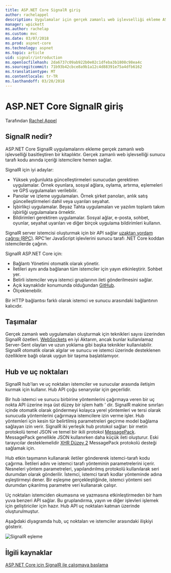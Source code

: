 ```yaml
---
title: ASP.NET Core SignalR giriş
author: rachelappel
description: Uygulamalar için gerçek zamanlı web işlevselliği ekleme ASP.NET Core SignalR kitaplığı nasıl basitleştirir öğrenin.
manager: wpickett
ms.author: rachelap
ms.custom: mvc
ms.date: 03/07/2018
ms.prod: aspnet-core
ms.technology: aspnet
ms.topic: article
uid: signalr/introduction
ms.openlocfilehash: 2da6737c09ab922b0e02c1dfeba3b1808c98ea4c
ms.sourcegitcommit: 71b93b42cbce8a9b1a12c4d88391e75a4dfb6162
ms.translationtype: MT
ms.contentlocale: tr-TR
ms.lasthandoff: 03/20/2018
---
```

# <a name="introduction-to-aspnet-core-signalr"></a>ASP.NET Core SignalR giriş

Tarafından [Rachel Appel](https://twitter.com/rachelappel)

## <a name="what-is-signalr"></a>SignalR nedir?

ASP.NET Core SignalR uygulamalarını ekleme gerçek zamanlı web işlevselliği basitleştiren bir kitaplıktır. Gerçek zamanlı web işlevselliği sunucu tarafı kodu anında içeriği istemcilere hemen sağlar.

SignalR için iyi adaylar:

* Yüksek yoğunlukta güncelleştirmeleri sunucudan gerektiren uygulamalar. Örnek oyunlara, sosyal ağlara, oylama, artırma, eşlemeleri ve GPS uygulamaları verilebilir.
* Panolar ve izleme uygulamaları. Örnek şirket panoları, anlık satış güncelleştirmeleri dahil veya uyarıları seyahat.
* İşbirlikçi uygulamalar. Beyaz Tahta uygulamaları ve yazılım toplantı takım işbirliği uygulamalara örnektir.
* Bildirimleri gerektiren uygulamalar. Sosyal ağlar, e-posta, sohbet, oyunlar, seyahat uyarıları ve diğer birçok uygulama bildirimleri kullanın.

SignalR server istemcisi oluşturmak için bir API sağlar [uzaktan yordam çağrısı (RPC)](https://wikipedia.org/wiki/Remote_procedure_call). RPC'ler JavaScript işlevlerini sunucu tarafı .NET Core koddan istemcilerde çağırın.

SignalR ASP.NET Core için:

* Bağlantı Yönetimi otomatik olarak yönetir.
* İletileri aynı anda bağlanan tüm istemciler için yayın etkinleştirir. Sohbet yer.
* Belirli istemciler veya istemci gruplarının ileti gönderilmesini sağlar.
* Açık kaynaklıdır konumunda olduğundan [GitHub](https://github.com/aspnet/signalr).
* Ölçeklenebilir.

Bir HTTP bağlantısı farklı olarak istemci ve sunucu arasındaki bağlantının kalıcıdır.

## <a name="transports"></a>Taşımalar

Gerçek zamanlı web uygulamaları oluşturmak için teknikleri sayısı üzerinden SignalR özetleri. [WebSockets](https://tools.ietf.org/html/rfc7118) en iyi Aktarım, ancak bunlar kullanılamaz Server-Sent olayları ve uzun yoklama gibi başka teknikler kullanılabilir. SignalR otomatik olarak algılar ve sunucu ve istemci üzerinde desteklenen özelliklere bağlı olarak uygun bir taşıma başlatılamıyor.

## <a name="hubs-and-endpoints"></a>Hub ve uç noktaları

SignalR hub'ları ve uç noktaları istemciler ve sunucular arasında iletişim kurmak için kullanır. Hub API çoğu senaryolar için geçerlidir.

Bir hub istemci ve sunucu birbirine yöntemlerini çağırmaya veren bir uç nokta API üzerine inşa üst düzey bir işlem hattı ' dir. SignalR makine sınırları içinde otomatik olarak göndermeyi kolayca yerel yöntemleri ve tersi olarak sunucuda yöntemlerini çağırmaya istemcilere izin verme işler. Hub yöntemleri için kesin tür belirtilmiş parametreleri geçirme model bağlama sağlayan izin verir. SignalR iki yerleşik hub protokol sağlar: bir metin protokolü temel JSON ve temel bir ikili protokol [MessagePack](https://msgpack.org/).  MessagePack genellikle JSON kullanırken daha küçük ileti oluşturur. Eski tarayıcılar desteklemelidir [XHR Düzey 2](https://caniuse.com/#feat=xhr2) MessagePack protokolü desteği sağlamak için.

Hub etkin taşımanın kullanarak iletiler göndererek istemci-tarafı kodu çağırma. İletileri adını ve istemci tarafı yönteminin parametrelerini içerir. Nesneleri yöntem parametreleri, yapılandırılmış protokolü kullanılarak seri durumdan olarak gönderilir. İstemci, istemci tarafı kodlar yönteminde adına eşleştirmeyi dener. Bir eşleşme gerçekleştiğinde, istemci yöntemi seri durumdan çıkarılmış parametre veri kullanarak çalışır.

Uç noktaları istemciden okumasına ve yazmasına etkinleştirmeden bir ham yuva benzeri API sağlar. Bu gruplandırma, yayın ve diğer işlevleri işlemek için geliştiriciler için hazır. Hub API uç noktaları katman üzerinde oluşturulmuştur.

Aşağıdaki diyagramda hub, uç noktaları ve istemciler arasındaki ilişkiyi gösterir.

![SignalR eşleme](introduction/_static/signalr-core-architecture.png)

## <a name="related-resources"></a>İlgili kaynaklar

[ASP.NET Core için SignalR ile çalışmaya başlama](xref:signalr/get-started)

